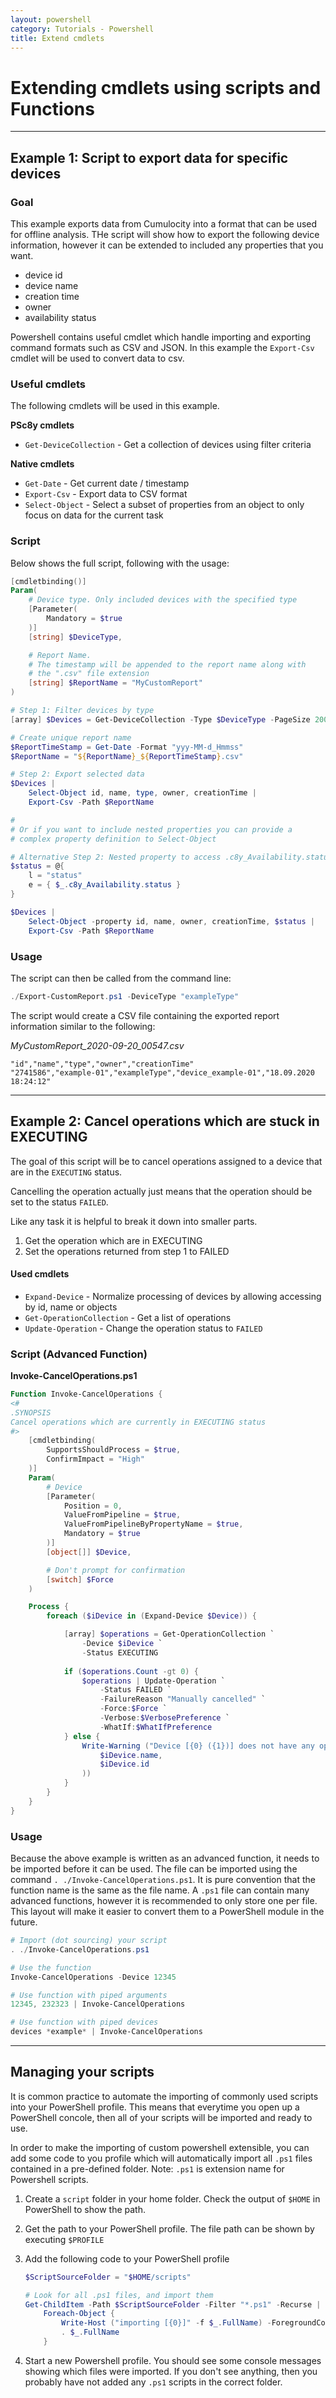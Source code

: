 ```yaml
---
layout: powershell
category: Tutorials - Powershell
title: Extend cmdlets
---
```


# Extending cmdlets using scripts and Functions

---

## Example 1: Script to export data for specific devices

### Goal

This example exports data from Cumulocity into a format that can be used for offline analysis. THe script will show how to export the following device information, however it can be extended to included any properties that you want.

* device id
* device name
* creation time
* owner
* availability status

Powershell contains useful cmdlet which handle importing and exporting command formats such as CSV and JSON. In this example the `Export-Csv` cmdlet will be used to convert data to csv.

### Useful cmdlets

The following cmdlets will be used in this example.

**PSc8y cmdlets**

* `Get-DeviceCollection` - Get a collection of devices using filter criteria

**Native cmdlets**

* `Get-Date` - Get current date / timestamp
* `Export-Csv` - Export data to CSV format
* `Select-Object` - Select a subset of properties from an object to only focus on data for the current task

### Script

Below shows the full script, following with the usage:

```powershell
[cmdletbinding()]
Param(
    # Device type. Only included devices with the specified type
    [Parameter(
        Mandatory = $true
    )]
    [string] $DeviceType,

    # Report Name.
    # The timestamp will be appended to the report name along with
    # the ".csv" file extension
    [string] $ReportName = "MyCustomReport"
)

# Step 1: Filter devices by type
[array] $Devices = Get-DeviceCollection -Type $DeviceType -PageSize 2000

# Create unique report name
$ReportTimeStamp = Get-Date -Format "yyy-MM-d_Hmmss"
$ReportName = "${ReportName}_${ReportTimeStamp}.csv"

# Step 2: Export selected data
$Devices |
    Select-Object id, name, type, owner, creationTime |
    Export-Csv -Path $ReportName

#
# Or if you want to include nested properties you can provide a
# complex property definition to Select-Object

# Alternative Step 2: Nested property to access .c8y_Availability.status
$status = @{
    l = "status"
    e = { $_.c8y_Availability.status }
}

$Devices |
    Select-Object -property id, name, owner, creationTime, $status |
    Export-Csv -Path $ReportName

```

### Usage

The script can then be called from the command line:

```powershell
./Export-CustomReport.ps1 -DeviceType "exampleType"
```

The script would create a CSV file containing the exported report information similar to the following:

*MyCustomReport_2020-09-20_00547.csv*

```csv
"id","name","type","owner","creationTime"
"2741586","example-01","exampleType","device_example-01","18.09.2020 18:24:12"
```

---

## Example 2: Cancel operations which are stuck in EXECUTING

The goal of this script will be to cancel operations assigned to a device that are in the `EXECUTING` status.

Cancelling the operation actually just means that the operation should be set to the status `FAILED`.

Like any task it is helpful to break it down into smaller parts.
1. Get the operation which are in EXECUTING
2. Set the operations returned from step 1 to FAILED

#### Used cmdlets

* `Expand-Device` - Normalize processing of devices by allowing accessing by id, name or objects
* `Get-OperationCollection` - Get a list of operations 
* `Update-Operation` - Change the operation status to `FAILED`


### Script (Advanced Function)

**Invoke-CancelOperations.ps1**

```powershell
Function Invoke-CancelOperations {
<# 
.SYNOPSIS
Cancel operations which are currently in EXECUTING status
#>
    [cmdletbinding(
        SupportsShouldProcess = $true,
        ConfirmImpact = "High"
    )]
    Param(
        # Device
        [Parameter(
            Position = 0,
            ValueFromPipeline = $true,
            ValueFromPipelineByPropertyName = $true,
            Mandatory = $true
        )]
        [object[]] $Device,

        # Don't prompt for confirmation
        [switch] $Force
    )

    Process {
        foreach ($iDevice in (Expand-Device $Device)) {

            [array] $operations = Get-OperationCollection `
                -Device $iDevice `
                -Status EXECUTING
            
            if ($operations.Count -gt 0) {
                $operations | Update-Operation `
                    -Status FAILED `
                    -FailureReason "Manually cancelled" `
                    -Force:$Force `
                    -Verbose:$VerbosePreference `
                    -WhatIf:$WhatIfPreference
            } else {
                Write-Warning ("Device [{0} ({1})] does not have any operations in [$Status] status" -f @(
                    $iDevice.name,
                    $iDevice.id
                ))
            }
        }
    }
}
```

### Usage

Because the above example is written as an advanced function, it needs to be imported before it can be used. The file can be imported using the command `. ./Invoke-CancelOperations.ps1`. It is pure convention that the function name is the same as the file name. A `.ps1` file can contain many advanced functions, however it is recommended to only store one per file. This layout will make it easier to convert them to a PowerShell module in the future.

```powershell
# Import (dot sourcing) your script
. ./Invoke-CancelOperations.ps1

# Use the function
Invoke-CancelOperations -Device 12345

# Use function with piped arguments
12345, 232323 | Invoke-CancelOperations

# Use function with piped devices
devices *example* | Invoke-CancelOperations
```

---

## Managing your scripts

It is common practice to automate the importing of commonly used scripts into your PowerShell profile. This means that everytime you open up a PowerShell concole, then all of your scripts will be imported and ready to use.

In order to make the importing of custom powershell extensible, you can add some code to you profile which will automatically import all `.ps1` files contained in a pre-defined folder. Note: `.ps1` is extension name for Powershell scripts.

1. Create a `script` folder in your home folder. Check the output of `$HOME` in PowerShell to show the path.

2. Get the path to your PowerShell profile. The file path can be shown by executing `$PROFILE`

3. Add the following code to your PowerShell profile

    ```powershell
    $ScriptSourceFolder = "$HOME/scripts"

    # Look for all .ps1 files, and import them
    Get-ChildItem -Path $ScriptSourceFolder -Filter "*.ps1" -Recurse |
        Foreach-Object {
            Write-Host ("importing [{0}]" -f $_.FullName) -ForegroundColor DarkCyan
            . $_.FullName
        }
    ```

4. Start a new Powershell profile. You should see some console messages showing which files were imported. If you don't see anything, then you probably have not added any `.ps1` scripts in the correct folder.
